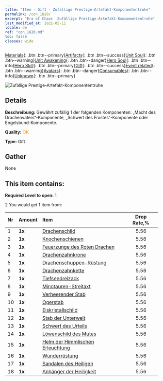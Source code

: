 ```yaml
---
title: "Item - Gift - Zufällige Prestige-Artefakt-Komponententruhe"
permalink: /con_1820/
excerpt: "Era of Chaos  Zufällige Prestige-Artefakt-Komponententruhe"
last_modified_at: 2021-05-11
locale: de
ref: "con_1820.md"
toc: false
classes: wide
---
```

 [Materials](/ItemsDE/){: .btn .btn--primary}[Artifacts](/ItemsDE/Artifacts/){: .btn .btn--success}[Unit Soul](/ItemsDE/UnitSoul/){: .btn .btn--warning}[Unit Awakening](/ItemsDE/UnitAwakening/){: .btn .btn--danger}[Hero Soul](/ItemsDE/HeroSoul/){: .btn .btn--info}[Hero Skill](/ItemsDE/HeroSkill/){: .btn .btn--primary}[Gift](/ItemsDE/Gift/){: .btn .btn--success}[Event related](/ItemsDE/Events/){: .btn .btn--warning}[Avatars](/ItemsDE/Avatars/){: .btn .btn--danger}[Consumables](/ItemsDE/Consumables/){: .btn .btn--info}[Unknown](/ItemsDE/Unknown/){: .btn .btn--primary}

 ![Zufällige Prestige-Artefakt-Komponententruhe](/images/t/i_907046.png)

## Details
 **Beschreibung:** Gewährt zufällig 1 der folgenden Komponenten: „Macht des Drachenvaters“-Komponente, „Schwert des Frostes“-Komponente oder Engelsbund-Komponente.

 **Quality:** <span style="color: #FF8C00">OK</span>

 **Type:** Gift

## Gather

  None

## This item contains:

 **Required Level to open:** 1

 2 You would get **1** item  from:

  | Nr | Amount |     Item    | Drop Rate,% |
  |:---|:-------|:------------|:---------:|
  | 1 |  **1x** | [Drachenschild](/ItemsDE/art_144/) | 5.56 | 
  | 2 |  **1x** | [Knochenschienen](/ItemsDE/art_145/) | 5.56 | 
  | 3 |  **1x** | [Feuerzunge des Roten Drachen](/ItemsDE/art_146/) | 5.56 | 
  | 4 |  **1x** | [Drachenzahnkrone](/ItemsDE/art_147/) | 5.56 | 
  | 5 |  **1x** | [Drachenschuppen-Rüstung](/ItemsDE/art_148/) | 5.56 | 
  | 6 |  **1x** | [Drachenzahnkette](/ItemsDE/art_149/) | 5.56 | 
  | 7 |  **1x** | [Tiefseedreizack](/ItemsDE/art_160/) | 5.56 | 
  | 8 |  **1x** | [Minotauren-Streitaxt](/ItemsDE/art_161/) | 5.56 | 
  | 9 |  **1x** | [Verheerender Stab](/ItemsDE/art_162/) | 5.56 | 
  | 10 |  **1x** | [Ogerstab](/ItemsDE/art_163/) | 5.56 | 
  | 11 |  **1x** | [Eiskristallschild](/ItemsDE/art_164/) | 5.56 | 
  | 12 |  **1x** | [Stab der Unterwelt](/ItemsDE/art_165/) | 5.56 | 
  | 13 |  **1x** | [Schwert des Urteils](/ItemsDE/art_150/) | 5.56 | 
  | 14 |  **1x** | [Löwenschild des Mutes](/ItemsDE/art_151/) | 5.56 | 
  | 15 |  **1x** | [Helm der Himmlischen Erleuchtung](/ItemsDE/art_152/) | 5.56 | 
  | 16 |  **1x** | [Wunderrüstung](/ItemsDE/art_153/) | 5.56 | 
  | 17 |  **1x** | [Sandalen des Heiligen](/ItemsDE/art_154/) | 5.56 | 
  | 18 |  **1x** | [Anhänger der Heiligkeit](/ItemsDE/art_155/) | 5.56 | 
